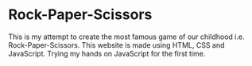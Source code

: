 # Rock-Paper-Scissors
This is my attempt to create the most famous game of our childhood i.e. Rock-Paper-Scissors. This website is made using HTML, CSS and JavaScript. Trying my hands on JavaScript for the first time.
